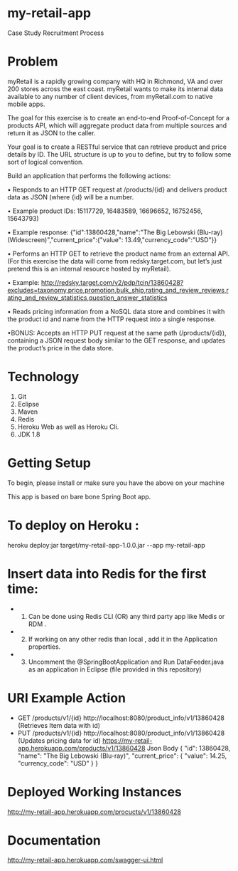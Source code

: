 # my-retail-app
Case Study Recruitment Process


# Problem

myRetail is a rapidly growing company with HQ in Richmond, VA and over 200 stores across the east coast. myRetail wants to make its internal data available to any number of client devices, from myRetail.com to native mobile apps.

The goal for this exercise is to create an end-to-end Proof-of-Concept for a products API, which will aggregate product data from multiple sources and return it as JSON to the caller. 

Your goal is to create a RESTful service that can retrieve product and price details by ID. The URL structure is up to you to define, but try to follow some sort of logical convention.

Build an application that performs the following actions: 

•	Responds to an HTTP GET request at /products/{id} and delivers product data as JSON (where {id} will be a number. 

•	Example product IDs: 15117729, 16483589, 16696652, 16752456, 15643793) 

•	Example response: {"id":13860428,"name":"The Big Lebowski (Blu-ray) (Widescreen)","current_price":{"value": 13.49,"currency_code":"USD"}}

•	Performs an HTTP GET to retrieve the product name from an external API. (For this exercise the data will come from redsky.target.com, but let’s just pretend this is an internal resource hosted by myRetail).

•	Example: http://redsky.target.com/v2/pdp/tcin/13860428?excludes=taxonomy,price,promotion,bulk_ship,rating_and_review_reviews,rating_and_review_statistics,question_answer_statistics

• Reads pricing information from a NoSQL data store and combines it with the product id and name from the HTTP request into a single response.

•BONUS: Accepts an HTTP PUT request at the same path (/products/{id}), containing a JSON request body similar to the GET response, and updates the product’s price in the data store.  

# Technology

1. Git
2. Eclipse
3. Maven
4. Redis
5. Heroku Web as well as Heroku Cli. 
6. JDK 1.8

# Getting Setup

To begin, please install or make sure you have the above on your machine

This app is based on bare bone Spring Boot app.

# To deploy on Heroku :

heroku deploy:jar target/my-retail-app-1.0.0.jar --app my-retail-app

# Insert data into Redis for the first time:

* 1) Can be done using Redis CLI (OR) any third party app like  Medis or RDM . 
* 2) If working on any other redis than local , add it in the Application properties.
* 3) Uncomment the @SpringBootApplication and Run DataFeeder.java as an application in Eclipse (file provided in this repository)

# URI Example Action
* GET	/products/v1/{id}	http://localhost:8080/product_info/v1/13860428	(Retrieves Item data with id) 
* PUT	/products/v1/{id}	http://localhost:8080/product_info/v1/13860428 	(Updates pricing data for id)
https://my-retail-app.herokuapp.com/products/v1/13860428
Json Body 
{
    "id": 13860428,
    "name": "The Big Lebowski (Blu-ray)",
    "current_price": {
        "value": 14.25,
        "currency_code": "USD"
    }
}

# Deployed Working Instances
http://my-retail-app.herokuapp.com/procucts/v1/13860428
# Documentation
http://my-retail-app.herokuapp.com/swagger-ui.html

    

